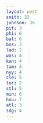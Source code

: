 ```yaml
---
layout: post
smith: 32
johnson: 36
pit: 3
phi: 6
bal: 6
bos: 3
lad: 2
was: 4
kan: 4
tam: 4
nyy: 4
cle: 5
tor: 2
stl: 5
min: 6
hou: 7
atl: 3
sdg: 4
---
```

